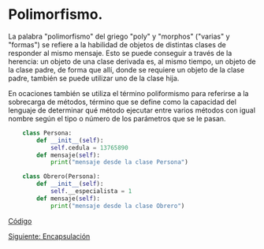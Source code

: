 # Polimorfismo.

La palabra "polimorfismo" del griego "poly" y "morphos" ("varias" y "formas") se refiere a la habilidad de objetos de distintas clases de responder al mismo mensaje. Esto se puede conseguir a través de la herencia: un objeto de una clase derivada es, al mismo tiempo, un objeto de la clase padre, de forma que allí, donde se requiere un objeto de la clase padre, también se puede utilizar uno de la clase hija.

En ocaciones también se utiliza el término poliformismo para referirse a la sobrecarga de métodos, término que se define como la capacidad del lenguaje de determinar qué método ejecutar entre varios métodos con igual nombre según el tipo o número de los parámetros que se le pasan.

```python
    class Persona:
        def __init__(self):
            self.cedula = 13765890
        def mensaje(self):
            print("mensaje desde la clase Persona")

    class Obrero(Persona):
        def __init__(self):
            self.__especialista = 1
        def mensaje(self):
            print("mensaje desde la clase Obrero")
```

[Código](/Polimorfismo/polimorfismo.py)

[Siguiente: Encapsulación](/Encapsulacion/Encapsulacion.md)
